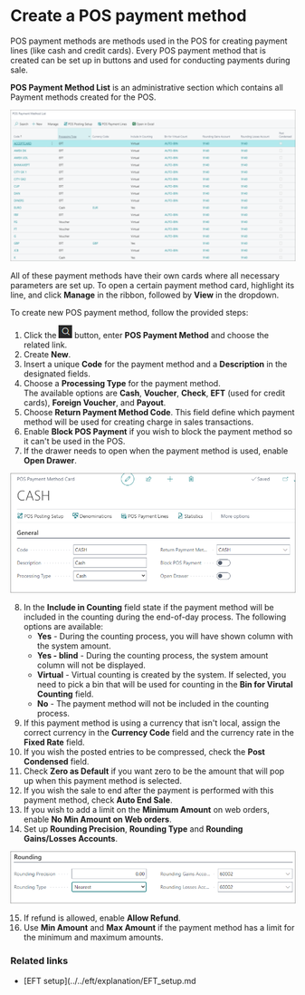 # Create a POS payment method

POS payment methods are methods used in the POS for creating payment lines (like cash and credit cards). Every POS payment method that is created can be set up in buttons and used for conducting payments during sale.

**POS Payment Method List** is an administrative section which contains all Payment methods created for the POS.

![POS_payment_method](../images/POS_payment_method.PNG)

All of these payment methods have their own cards where all necessary parameters are set up. To open a certain payment method card, highlight its line, and click **Manage** in the ribbon, followed by **View** in the dropdown. 

To create new POS payment method, follow the provided steps:

1. Click the ![Lightbulb that opens the Tell Me feature](../../../images/Icons/Lightbulb_icon.png "Tell Me what you want to do") button, enter **POS Payment Method** and choose the related link. 
2. Create **New**.
3. Insert a unique **Code** for the payment method and a **Description** in the designated fields.
4. Choose a **Processing Type** for the payment method.      
   The available options are **Cash**, **Voucher**, **Check**, **EFT** (used for credit cards), **Foreign Voucher**, and **Payout**.
5. Choose **Return Payment Method Code**. This field define which payment method will be used for creating charge in sales transactions.
6. Enable **Block POS Payment** if you wish to block the payment method so it can't be used in the POS.
7. If the drawer needs to open when the payment method is used, enable **Open Drawer**.

![POS_payment_method_general](../images/General%20Payment%20methods.PNG)

8. In the **Include in Counting** field state if the payment method will be included in the counting during the end-of-day process. The following options are available:
   - **Yes** - During the counting process, you will have shown column with the system amount.
   - **Yes - blind** - During the counting process, the system amount column will not be displayed.
   - **Virtual** - Virtual counting is created by the system. If selected, you need to pick a bin that will be used for counting in the **Bin for Virutal Counting** field.
   - **No** - The payment method will not be included in the counting process.
9.  If this payment method is using a currency that isn't local, assign the correct currency in the **Currency Code** field and the currency rate in the **Fixed Rate** field.
10. If you wish the posted entries to be compressed, check the **Post Condensed** field.
11. Check **Zero as Default** if you want zero to be the amount that will pop up when this payment method is selected.
12. If you wish the sale to end after the payment is performed with this payment method, check **Auto End Sale**.
13. If you wish to add a limit on the **Minimum Amount** on web orders, enable **No Min Amount on Web orders**.
14. Set up **Rounding Precision**, **Rounding Type** and **Rounding Gains/Losses Accounts**.

![rounding](../images/Rounding%20payment.PNG)

15.  If refund is allowed, enable **Allow Refund**.
16.  Use **Min Amount** and **Max Amount** if the payment method has a limit for the minimum and maximum amounts.

### Related links

- [EFT setup](../../eft/explanation/EFT_setup.md